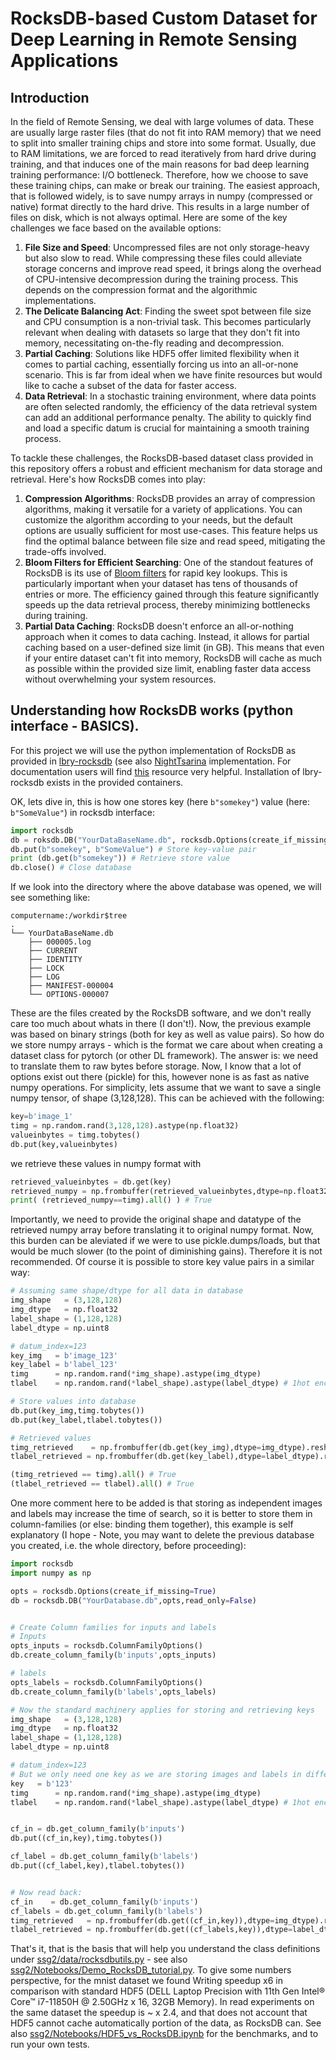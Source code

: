 # RocksDB-based Custom Dataset for Deep Learning in Remote Sensing Applications 


## Introduction 

In the field of Remote Sensing, we deal with large volumes of data. These are usually large raster files (that do not fit into RAM memory) that we need to split into smaller training chips and store into some format. Usually, due to RAM limitations, we are forced to read iteratively from hard drive during training, and that induces one of the main reasons for bad deep learning training performance: I/O bottleneck. Therefore, how we choose to save these training chips, can make or break our training. The easiest approach, that is followed widely, is to save numpy arrays in numpy  (compressed or native) format directly to the hard drive. This results in a large number of files on disk, which is not always optimal. Here are some of the key challenges we face based on the available options:

1. **File Size and Speed**: Uncompressed files are not only storage-heavy but also slow to read. While compressing these files could alleviate storage concerns and improve read speed, it brings along the overhead of CPU-intensive decompression during the training process. This depends on the compression format and the algorithmic implementations. 
2. **The Delicate Balancing Act**: Finding the sweet spot between file size and CPU consumption is a non-trivial task. This becomes particularly relevant when dealing with datasets so large that they don't fit into memory, necessitating on-the-fly reading and decompression.
3. **Partial Caching**: Solutions like HDF5 offer limited flexibility when it comes to partial caching, essentially forcing us into an all-or-none scenario. This is far from ideal when we have finite resources but would like to cache a subset of the data for faster access.
4. **Data Retrieval**: In a stochastic training environment, where data points are often selected randomly, the efficiency of the data retrieval system can add an additional performance penalty. The ability to quickly find and load a specific datum is crucial for maintaining a smooth training process.

To tackle these challenges, the RocksDB-based dataset class provided in this repository offers a robust and efficient mechanism for data storage and retrieval. Here's how RocksDB comes into play:

1. **Compression Algorithms**: RocksDB provides an array of compression algorithms, making it versatile for a variety of applications. You can customize the algorithm according to your needs, but the default options are usually sufficient for most use-cases. This feature helps us find the optimal balance between file size and read speed, mitigating the trade-offs involved.
2. **Bloom Filters for Efficient Searching**: One of the standout features of RocksDB is its use of [Bloom filters](https://github.com/facebook/rocksdb/wiki/RocksDB-Bloom-Filter) for rapid key lookups. This is particularly important when your dataset has tens of thousands of entries or more. The efficiency gained through this feature significantly speeds up the data retrieval process, thereby minimizing bottlenecks during training. 
3. **Partial Data Caching**: RocksDB doesn't enforce an all-or-nothing approach when it comes to data caching. Instead, it allows for partial caching based on a user-defined size limit (in GB). This means that even if your entire dataset can't fit into memory, RocksDB will cache as much as possible within the provided size limit, enabling faster data access without overwhelming your system resources. 


## Understanding how RocksDB works (python interface - BASICS). 


For this project we will use the python implementation of RocksDB as provided in [lbry-rocksdb](https://github.com/lbryio/lbry-rocksdb) (see also [NightTsarina](https://github.com/NightTsarina/python-rocksdb) implementation. For documentation users will find [this](https://rocksdb-tina.readthedocs.io/en/latest/) resource very helpful. Installation of lbry-rocksdb exists in the provided containers. 

OK, lets dive in, this is how one stores key (here ```b"somekey"```) value (here: ```b"SomeValue"```) in rocksdb interface:

```Python    
import rocksdb     
db = roksdb.DB("YourDataBaseName.db", rocksdb.Options(create_if_missing=True)) # Creates the Database     
db.put(b"somekey", b"SomeValue") # Store key-value pair 
print (db.get(b"somekey")) # Retrieve store value     
db.close() # Close database
```       

If we look into the directory where the above database was opened, we will see something like: 

```shell
computername:/workdir$tree
.
└── YourDataBaseName.db
    ├── 000005.log
    ├── CURRENT
    ├── IDENTITY
    ├── LOCK
    ├── LOG
    ├── MANIFEST-000004
    └── OPTIONS-000007

```
These are the files created by the RocksDB software, and we don't really care too much about whats in there (I don't!). Now, the previous example was based on binary strings (both for key as well as value pairs). So how do we store numpy arrays - which is the format we care about when creating a dataset class for pytorch (or other DL framework). The answer is: we need to translate them to raw bytes before storage. Now, I know that a lot of options exist out there (pickle) for this, however none is as fast as native numpy operations. For simplicity, lets assume that we want to save a single numpy tensor, of shape (3,128,128). This can be achieved with the following: 

```python
key=b'image_1'
timg = np.random.rand(3,128,128).astype(np.float32)
valueinbytes = timg.tobytes()
db.put(key,valueinbytes)
```

we retrieve these values in numpy format with 

```python
retrieved_valueinbytes = db.get(key)
retrieved_numpy = np.frombuffer(retrieved_valueinbytes,dtype=np.float32).reshape(3,128,128)) 
print( (retrieved_numpy==timg).all() ) # True
```

Importantly, we need to provide the original shape and datatype of the retrieved numpy array before translating it to original numpy format. Now, this burden can be aleviated if we were to use pickle.dumps/loads, but that would be much slower (to the point of diminishing gains). Therefore it is not recommended. Of course it is possible to store key value pairs in a similar way: 

```python
# Assuming same shape/dtype for all data in database
img_shape   = (3,128,128)
img_dtype   = np.float32
label_shape = (1,128,128)
label_dtype = np.uint8

# datum_index=123
key_img   = b'image_123'
key_label = b'label_123'
timg      = np.random.rand(*img_shape).astype(img_dtype)
tlabel    = np.random.rand(*label_shape).astype(label_dtype) # 1hot encoding

# Store values into database 
db.put(key_img,timg.tobytes())
db.put(key_label,tlabel.tobytes())

# Retrieved values 
timg_retrieved    = np.frombuffer(db.get(key_img),dtype=img_dtype).reshape(*img_shape)
tlabel_retrieved = np.frombuffer(db.get(key_label),dtype=label_dtype).reshape(*label_shape)

(timg_retrieved == timg).all() # True
(tlabel_retrieved == tlabel).all() # True
```

One more comment here to be added is that storing as independent images and labels may increase the time of search, so it is better to store them in column-families (or else: binding them together), this example is self explanatory (I hope - Note, you may want to delete the previous database you created, i.e. the whole directory, before proceeding): 

```python
import rocksdb
import numpy as np

opts = rocksdb.Options(create_if_missing=True)
db = rocksdb.DB("YourDatabase.db",opts,read_only=False) 


# Create Column families for inputs and labels 
# Inputs
opts_inputs = rocksdb.ColumnFamilyOptions()
db.create_column_family(b'inputs',opts_inputs)

# labels
opts_labels = rocksdb.ColumnFamilyOptions()
db.create_column_family(b'labels',opts_labels)

# Now the standard machinery applies for storing and retrieving keys 
img_shape   = (3,128,128)
img_dtype   = np.float32
label_shape = (1,128,128)
label_dtype = np.uint8

# datum_index=123
# But we only need one key as we are storing images and labels in different column families
key   = b'123'
timg      = np.random.rand(*img_shape).astype(img_dtype)
tlabel    = np.random.rand(*label_shape).astype(label_dtype) # 1hot encoding


cf_in = db.get_column_family(b'inputs')
db.put((cf_in,key),timg.tobytes())

cf_label = db.get_column_family(b'labels')
db.put((cf_label,key),tlabel.tobytes())


# Now read back: 
cf_in    = db.get_column_family(b'inputs')
cf_labels = db.get_column_family(b'labels')
timg_retrieved   = np.frombuffer(db.get((cf_in,key)),dtype=img_dtype).reshape(*img_shape)
tlabel_retrieved = np.frombuffer(db.get((cf_labels,key)),dtype=label_dtype).reshape(*label_shape)

```

That's it, that is the basis that will help you understand the class definitions under [ssg2/data/rocksdbutils.py](ssg2/data/rocksdbutils.py) - see also [ssg2/Notebooks/Demo_RocksDB_tutorial.py](ssg2/Notebooks/Demo_RocksDB_tutorial.py). To give some numbers perspective, for the mnist dataset we found Writing speedup x6 in comparison with standard HDF5 (DELL Laptop Precision with 11th Gen Intel® Core™ i7-11850H @ 2.50GHz x 16, 32GB Memory). In read experiments on the same dataset the speedup is ~ x 2.4, and that does not account that HDF5 cannot cache automatically portion of the data, as RocksDB can. See also [ssg2/Notebooks/HDF5_vs_RocksDB.ipynb](ssg2/Notebooks/HDF5_vs_RocksDB.ipynb) for the benchmarks, and to run your own tests. 
